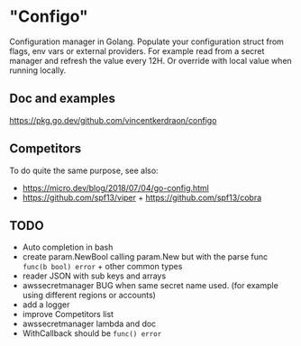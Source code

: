 # "Configo"

Configuration manager in Golang. Populate your configuration struct from flags, env vars or external providers.
For example read from a secret manager and refresh the value every 12H. Or override with local value when running locally.

## Doc and examples

https://pkg.go.dev/github.com/vincentkerdraon/configo

## Competitors

To do quite the same purpose, see also:
- https://micro.dev/blog/2018/07/04/go-config.html
- https://github.com/spf13/viper + https://github.com/spf13/cobra

## TODO

- Auto completion in bash
- create param.NewBool calling param.New but with the parse func `func(b bool) error` + other common types
- reader JSON with sub keys and arrays
- awssecretmanager BUG when same secret name used. (for example using different regions or accounts)
- add a logger
- improve Competitors list
- awssecretmanager lambda and doc
- WithCallback should be `func() error`
